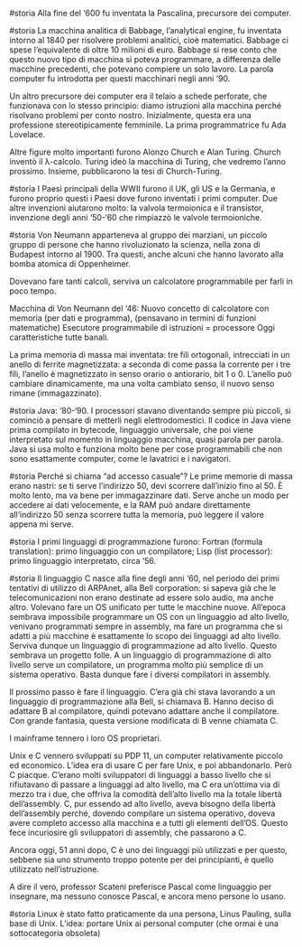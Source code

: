 #storia
Alla fine del ‘600 fu inventata la Pascalina, precursore dei computer.



#storia
La macchina analitica di Babbage, l’analytical engine, fu inventata intorno al 1840 per risolvere problemi analitici, cioè matematici. Babbage ci spese l’equivalente di oltre 10 milioni di euro.
Babbage si rese conto che questo nuovo tipo di macchina si poteva programmare, a differenza delle macchine precedenti, che potevano compiere un solo lavoro.
La parola computer fu introdotta per questi macchinari negli anni ‘90.

Un altro precursore dei computer era il telaio a schede perforate, che funzionava con lo stesso principio: diamo istruzioni alla macchina perché risolvano problemi per conto nostro.
Inizialmente, questa era una professione stereotipicamente femminile.
La prima programmatrice fu Ada Lovelace.

Altre figure molto importanti furono Alonzo Church e Alan Turing.
Church inventò il λ-calcolo.
Turing ideò la macchina di Turing, che vedremo l’anno prossimo.
Insieme, pubblicarono la tesi di Church-Turing.

#storia
I Paesi principali della WWII furono il UK, gli US e la Germania, e furono proprio questi i Paesi dove furono inventati i primi computer.
Due altre invenzioni aiutarono molto: la valvola termoionica e il transistor, invenzione degli anni ‘50-‘60 che rimpiazzò le valvole termoioniche.

#storia
Von Neumann apparteneva al gruppo dei marziani, un piccolo gruppo di persone che hanno rivoluzionato la scienza, nella zona di Budapest intorno al 1900. Tra questi, anche alcuni che hanno lavorato alla bomba atomica di Oppenheimer.

Dovevano fare tanti calcoli, serviva un calcolatore programmabile per farli in poco tempo.

Macchina di Von Neumann del ‘46:
Nuovo concetto di calcolatore con memoria (per dati e programma), (pensavano in termini di funzioni matematiche)
Esecutore programmabile di istruzioni = processore
Oggi caratteristiche tutte banali.

La prima memoria di massa mai inventata: tre fili ortogonali, intrecciati in un anello di ferrite magnetizzata: a seconda di come passa la corrente per i tre fili, l’anello è magnetizzato in senso orario o antiorario, bit 1 o 0. L’anello può cambiare dinamicamente, ma una volta cambiato senso, il nuovo senso rimane (immagazzinato).

#storia
Java: ‘80-‘90.
I processori stavano diventando sempre più piccoli, si cominciò a pensare di metterli negli elettrodomestici.
Il codice in Java viene prima compilato in bytecode, linguaggio universale, che poi viene interpretato sul momento in linguaggio macchina, quasi parola per parola.
Java si usa molto e funziona molto bene per cose programmabili che non sono esattamente computer, come le lavatrici e i navigatori.

#storia
Perché si chiama “ad accesso casuale”?
Le prime memorie di massa erano nastri: se ti serve l’indirizzo 50, devi scorrere dall’inizio fino al 50. È molto lento, ma va bene per immagazzinare dati.
Serve anche un modo per accedere ai dati velocemente, e la RAM può andare direttamente all’indirizzo 50 senza scorrere tutta la memoria, può leggere il valore appena mi serve.

#storia
I primi linguaggi di programmazione furono:
Fortran (formula translation): primo linguaggio con un compilatore;
Lisp (list processor): primo linguaggio interpretato, circa ‘56. 


#storia
Il linguaggio C nasce alla fine degli anni ‘60, nel periodo dei primi tentativi di utilizzo di ARPAnet, alla Bell corporation: si sapeva già che le telecomunicazioni non erano destinate ad essere solo audio, ma anche altro.
Volevano fare un OS unificato per tutte le macchine nuove.
All’epoca sembrava impossibile programmare un OS con un linguaggio ad alto livello, venivano programmati sempre in assembly, ma fare un programma che si adatti a più macchine è esattamente lo scopo dei linguaggi ad alto livello.
Serviva dunque un linguaggio di programmazione ad alto livello.
Questo sembrava un progetto folle.
A un linguaggio di programmazione di alto livello serve un compilatore, un programma molto più semplice di un sistema operativo. Basta dunque fare i diversi compilatori in assembly.

Il prossimo passo è fare il linguaggio.
C’era già chi stava lavorando a un linguaggio di programmazione alla Bell, si chiamava B.
Hanno deciso di adattare B al compilatore, quindi potevano adattare anche il compilatore.
Con grande fantasia, questa versione modificata di B venne chiamata C.

I mainframe tennero i loro OS proprietari.

Unix e C vennero sviluppati su PDP 11, un computer relativamente piccolo ed economico.
L’idea era di usare C per fare Unix, e poi abbandonarlo.
Però C piacque.
C’erano molti sviluppatori di linguaggi a basso livello che si rifiutavano di passare a linguaggi ad alto livello, ma C era un’ottima via di mezzo tra i due, che offriva la comodità dell’alto livello ma la totale libertà dell’assembly.
C, pur essendo ad alto livello, aveva bisogno della libertà dell’assembly perché, dovendo compilare un sistema operativo, doveva avere completo accesso alla macchina e a tutti gli elementi dell’OS.
Questo fece incuriosire gli sviluppatori di assembly, che passarono a C.

Ancora oggi, 51 anni dopo, C è uno dei linguaggi più utilizzati e per questo, sebbene sia uno strumento troppo potente per dei principianti, è quello utilizzato nell’istruzione.

A dire il vero, professor Scateni preferisce Pascal come linguaggio per insegnare, ma nessuno conosce Pascal, e ancora meno persone lo usano.

#storia
Linux è stato fatto praticamente da una persona, Linus Pauling, sulla base di Unix.
L’idea: portare Unix ai personal computer (che ormai è una sottocategoria obsoleta)